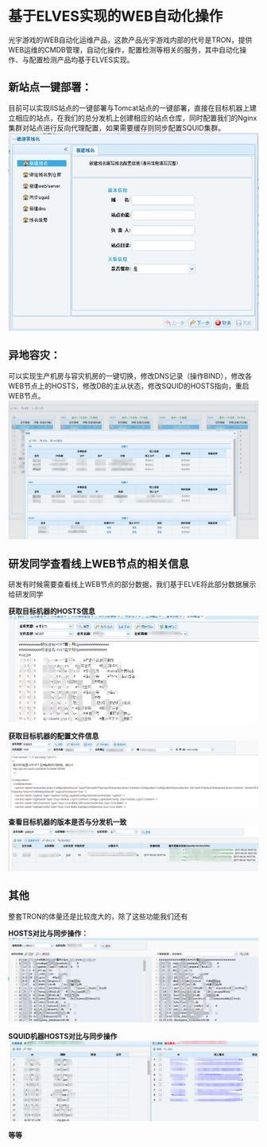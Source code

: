 # 基于ELVES实现的WEB自动化操作

光宇游戏的WEB自动化运维产品，这款产品光宇游戏内部的代号是TRON，提供WEB运维的CMDB管理，自动化操作，配置检测等相关的服务，其中自动化操作、与配置检测产品均基于ELVES实现。

## 新站点一键部署：

目前可以实现IIS站点的一键部署与Tomcat站点的一键部署，直接在目标机器上建立相应的站点，在我们的总分发机上创建相应的站点仓库，同时配置我们的Nginx集群对站点进行反向代理配置，如果需要缓存则同步配置SQUID集群。![](/assets/practice-create-web.png)

## 异地容灾：

可以实现生产机房与容灾机房的一键切换，修改DNS记录（操作BIND），修改各WEB节点上的HOSTS，修改DB的主从状态，修改SQUID的HOSTS指向，重启WEB节点。![](/assets/practice-rongzai.png)

## 研发同学查看线上WEB节点的相关信息

研发有时候需要查看线上WEB节点的部分数据，我们基于ELVE将此部分数据展示给研发同学

**获取目标机器的HOSTS信息**![](/assets/practice-get_node_info1.png)

**获取目标机器的配置文件信息**![](/assets/practice-get_node_info2.png)

**查看目标机器的版本是否与分发机一致**![](/assets/practice-get_node_info3.png)

## 其他

整套TRON的体量还是比较庞大的，除了这些功能我们还有

**HOSTS对比与同步操作：**![](/assets/practice-get_node_info4.png)

**SQUID机器HOSTS对比与同步操作**![](/assets/practice-get_node_info5.png)

**等等**

